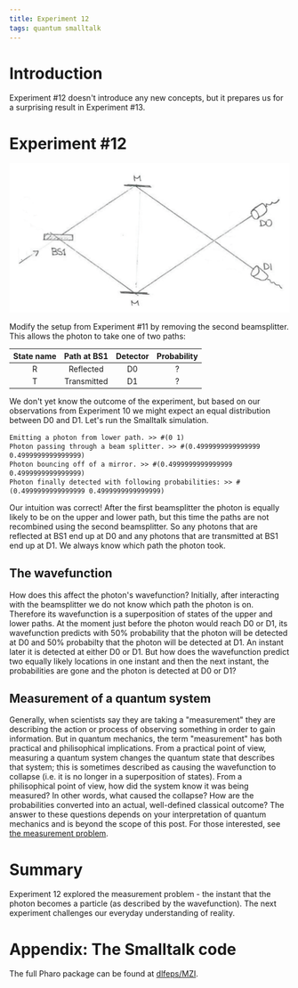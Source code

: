 ```yaml
---
title: Experiment 12
tags: quantum smalltalk
---
```



# Introduction
Experiment #12 doesn't introduce any new concepts, but it prepares us for a surprising result in Experiment #13. 

# Experiment #12
![Experiment #12](/assets/images/exp3.png "Experiment #12")

Modify the setup from Experiment #11 by removing the second beamsplitter. This allows the photon to take one of two paths:

| State name | Path at BS1 | Detector | Probability |
|:----------:|:-----------:|:--------:|:-----------:|
|      R     |  Reflected  |    D0    |      ?      |
|      T     | Transmitted |    D1    |      ?      |

We don't yet know the outcome of the experiment, but based on our observations from Experiment 10 we might expect an equal distribution between D0 and D1. Let's run the Smalltalk simulation.

```
Emitting a photon from lower path. >> #(0 1)
Photon passing through a beam splitter. >> #(0.4999999999999999 0.4999999999999999)
Photon bouncing off of a mirror. >> #(0.4999999999999999 0.4999999999999999)
Photon finally detected with following probabilities: >> #(0.4999999999999999 0.4999999999999999)
```

Our intuition was correct! After the first beamsplitter the photon is equally likely to be on the upper and lower path, but this time the paths are not recombined using the second beamsplitter. So any photons that are reflected at BS1 end up at D0 and any photons that are transmitted at BS1 end up at D1. We always know which path the photon took.

## The wavefunction

How does this affect the photon's wavefunction? Initially, after interacting with the beamsplitter we do not know which path the photon is on. Therefore its wavefunction is a superposition of states of the upper and lower paths.  At the moment just before the photon would reach D0 or D1, its wavefunction predicts with 50% probability that the photon will be detected at D0 and 50% probabilty that the photon will be detected at D1. An instant later it is detected at either D0 or D1. But how does the wavefunction predict two equally likely locations in one instant and then the next instant, the probabilities are gone and the photon is detected at D0 or D1?

## Measurement of a quantum system

Generally, when scientists say they are taking a "measurement" they are describing the action or process of observing something in order to gain information. But in quantum mechanics, the term "measurement" has both practical and philisophical implications. From a practical point of view, measuring a quantum system changes the quantum state that describes that system; this is sometimes described as causing the wavefunction to collapse (i.e. it is no longer in a superposition of states). From a philisophical point of view, how did the system know it was being measured? In other words, what caused the collapse? How are the probabilities converted into an actual, well-defined classical outcome? The answer to these questions depends on your interpretation of quantum mechanics and is beyond the scope of this post. For those interested, see [the measurement problem](https://en.wikipedia.org/wiki/Measurement_problem).


# Summary
Experiment 12 explored the measurement problem - the instant that the photon becomes a particle (as described by the wavefunction). The next experiment challenges our everyday understanding of reality. 

# Appendix: The Smalltalk code
The full Pharo package can be found at [dlfeps/MZI](https://github.com/dlfelps/MZI). 
